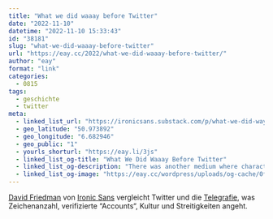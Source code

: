 ```yaml
---
title: "What we did waaay before Twitter"
date: "2022-11-10"
datetime: "2022-11-10 15:33:43"
id: "38181"
slug: "what-we-did-waaay-before-twitter"
url: "https://eay.cc/2022/what-we-did-waaay-before-twitter/"
author: "eay"
format: "link"
categories:
  - 0815
tags:
  - geschichte
  - twitter
meta:
  - linked_list_url: "https://ironicsans.substack.com/p/what-we-did-way-before-twitter"
  - geo_latitude: "50.973892"
  - geo_longitude: "6.682946"
  - geo_public: "1"
  - yourls_shorturl: "https://eay.li/3js"
  - linked_list_og-title: "What We Did Waaay Before Twitter"
  - linked_list_og-description: "There was another medium where characters were precious"
  - linked_list_og-image: "https://eay.cc/wordpress/uploads/og-cache/0f1d6777a054bd02df719e03101bb2ce.webp"
---
```


[David Friedman](https://mastodon.social/@ironicsans) von [Ironic Sans](https://www.ironicsans.com/) vergleicht Twitter und die [Telegrafie](https://de.wikipedia.org/wiki/Telegrafie), was Zeichenanzahl, verifizierte “Accounts“, Kultur und Streitigkeiten angeht.
